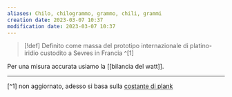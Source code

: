 ```yaml
---
aliases: Chilo, chilogrammo, grammo, chili, grammi
creation date: 2023-03-07 10:37
modification date: 2023-03-07 10:37
---
```

>[!def]
> Definito come massa del prototipo internazionale di platino-iridio custodito a Sevres in Francia ^[1]

Per una misura accurata usiamo la [[bilancia del watt]].

---
[^1] non aggiornato, adesso si basa sulla [costante di plank](https://it.wikipedia.org/wiki/Chilogrammo)
